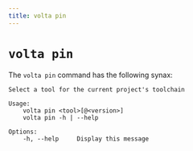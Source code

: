 ```yaml
---
title: volta pin
---
```


# `volta pin`

The `volta pin` command has the following synax:

```
Select a tool for the current project's toolchain

Usage:
    volta pin <tool>[@<version>]
    volta pin -h | --help

Options:
    -h, --help     Display this message
```
